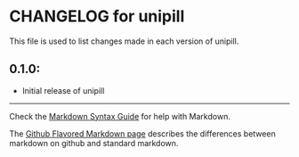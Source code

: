 # CHANGELOG for unipill

This file is used to list changes made in each version of unipill.

## 0.1.0:

* Initial release of unipill

- - - 
Check the [Markdown Syntax Guide](http://daringfireball.net/projects/markdown/syntax) for help with Markdown.

The [Github Flavored Markdown page](http://github.github.com/github-flavored-markdown/) describes the differences between markdown on github and standard markdown.
